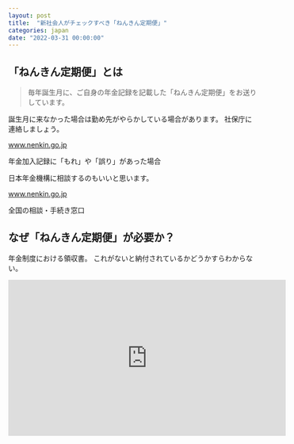 ```yaml
---
layout: post
title:  "新社会人がチェックすべき「ねんきん定期便」"
categories: japan
date: "2022-03-31 00:00:00"
---
```


## 「ねんきん定期便」とは

> 毎年誕生月に、ご自身の年金記録を記載した「ねんきん定期便」をお送りしています。

誕生月に来なかった場合は勤め先がやらかしている場合があります。
社保庁に連絡しましょう。


<div class="card">
  <a href="https://www.nenkin.go.jp/service/nenkinkiroku/torikumi/teikibin/20150331-01.html"></a>
  <div class="card__header">
    <a href="https://www.nenkin.go.jp/service/nenkinkiroku/torikumi/teikibin/20150331-01.html">www.nenkin.go.jp</a>
  </div>
  <div class="card__image">
    <img src="">
  </div>
  <div class="card__title">
    <p>年金加入記録に「もれ」や「誤り」があった場合</p>
  </div>
  <div class="card__description">
    <p></p>
  </div>
</div>


日本年金機構に相談するのもいいと思います。


<div class="card">
  <a href="https://www.nenkin.go.jp/section/soudan/index.html"></a>
  <div class="card__header">
    <a href="https://www.nenkin.go.jp/section/soudan/index.html">www.nenkin.go.jp</a>
  </div>
  <div class="card__image">
    <img src="">
  </div>
  <div class="card__title">
    <p>全国の相談・手続き窓口</p>
  </div>
  <div class="card__description">
    <p></p>
  </div>
</div>


## なぜ「ねんきん定期便」が必要か？

年金制度における領収書。
これがないと納付されているかどうかすらわからない。

<div class="google">
<iframe width="560" height="315" src="https://www.youtube.com/embed/eNPFk2LwJw8" title="YouTube video player" frameborder="0" allow="accelerometer; autoplay; clipboard-write; encrypted-media; gyroscope; picture-in-picture" allowfullscreen></iframe>
</div>
